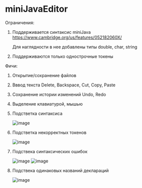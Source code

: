 # miniJavaEditor
Ограничения:
  1. Поддерживается синтаксис miniJava https://www.cambridge.org/us/features/052182060X/

     Для наглядности в нее добавлены типы double, char, string
  3. Поддерживаются только однострочные токены

Фичи:
  1. Открытие/сохранение файлов
  2. Вввод текста Delete, Backspace, Cut, Copy, Paste
  3. Сохранение истории изменений Undo, Redo
  4. Выделение клавиатурой, мышью
  5. Подстветка синтаксиса
     
     ![image](https://github.com/qvalda/miniJavaEditor/assets/2804560/1951842d-2a1f-415e-afb6-74b2a0eb45c8)
  6. Подстветка некорректных токенов

     ![image](https://github.com/qvalda/miniJavaEditor/assets/2804560/bbe1901d-3c7d-451a-98d1-b2be855c8681)
  7. Подствека синтаксических ошибок

     ![image](https://github.com/qvalda/miniJavaEditor/assets/2804560/bdb2604c-ea2a-46ce-a2d6-0e24cd3e0a38)
     ![image](https://github.com/qvalda/miniJavaEditor/assets/2804560/27b5f175-a770-4073-b975-bdf5e2b700e0)
  8. Подствека одинаковых названий деклараций

     ![image](https://github.com/qvalda/miniJavaEditor/assets/2804560/61f034b1-7f5a-41dc-b638-abcff807c526)




